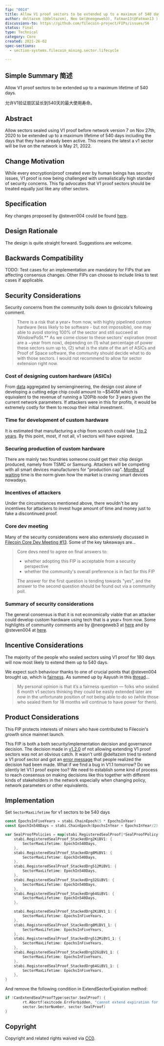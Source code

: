 ```yaml
---
fip: "0014"
title: Allow V1 proof sectors to be extended up to a maximum of 540 days
author: deltazxm (@deltazxm), Neo Ge(@neogeweb3), Fatman13(@Fatman13 )
discussions-to: https://github.com/filecoin-project/FIPs/issues/56
status: Final
type: Technical
category: Core
created: 2021-26-02
spec-sections: 
  - section-systems.filecoin_mining.sector.lifecycle

---
```


## Simple Summary 简述
Allow V1 proof sectors to be extended up to a maximum lifetime of 540 days.

允许V1验证扇区延长到540天的最大使用寿命。

## Abstract
Allow sectors sealed using V1 proof before network version 7 on Nov 27th, 2020 to be extended up to a maximum lifetime of 540 days including the days that they have already been active. This means the latest a v1 sector will be live on the network is May 21, 2022.

## Change Motivation
While every encryption/proof created ever by human beings has security issues, V1 proof is now being challenged with unrealistically high standard of security concerns. This fip advocates that V1 proof sectors should be treated equally just like any other sectors.

## Specification
Key changes proposed by @steven004 could be found [here](https://github.com/filecoin-project/FIPs/pull/75#issuecomment-789405523).

## Design Rationale
The design is quite straight forward. Suggestions are welcome.

## Backwards Compatibility
TODO: Test cases for an implementation are mandatory for FIPs that are affecting consensus changes. Other FIPs can choose to include links to test cases if applicable.

## Security Considerations
Security concerns from the community boils down to @nicola's following comment.
> There is a risk that a year+ from now, with highly pipelined custom hardware (less likely to be software - but not impossible), one may able to avoid storing 100% of the sector and still succeed at WindowPoSt.**
> As we come closer to these sectors' expiration (most are a ~year from now), depending on (1) what percentage of power these sectors sum up to, (2) what is the state of the art of ASICs and Proof of Space software, the community should decide what to do with those sectors.
> I would not recommend to allow for sector extension right now.

### Cost of designing custom hardware (ASICs)
From [data](https://semiengineering.com/big-trouble-at-3nm/) aggregated by semiengineering, the design cost alone of developing a cutting edge chip could amount to ~$540M which is equivalent to the revenue of running a 120Pib node for 3 years given the current network parameters. If attackers were in this for profits, it would be extremely costly for them to recoup their initial investment.

### Time for development of custom hardware
It is estimated that manufacturing a chip from scratch could take [1 to 2 years](https://www.quora.com/How-long-does-it-take-to-build-a-computer-chip-from-scratch). By this point, most, if not all, v1 sectors will have expired.

### Securing production of custom hardware
There are mainly two foundries someone could get their chip design produced, namely from TSMC or Samsung. Attackers will be competing with all smart devices manufacturers for "production cap". [Months of waiting](https://www.dvhardware.net/article72264.html) time is the norm given how the market is craving smart devices nowadays.

### Incentives of attackers
Under the circumstances mentioned above, there wouldn't be any incentives for attackers to invest huge amount of time and money just to fake a discontinued proof.

### Core dev meeting
Many of the security considerations were also extensively discussed in [Filecoin Core Dev Meeting #13](https://github.com/filecoin-project/tpm/blob/master/Core%20Dev%20Meetings/Meeting%200013.md). Some of the key takeaways are...
> Core devs need to agree on final answers to:
> - whether adopting this FIP is acceptable from a security perspective
> - whether the community's overall preference is in fact for this FIP
> 
> The answer for the first question is tending towards "yes", and the answer to the second question should be found out via a community poll.

### Summary of security considerations
The general consensus is that it is not economically viable that an attacker could develop custom hardware using tech that is a year+ from now. Some highlights of community comments are by @neogeweb3 at [here](https://github.com/filecoin-project/FIPs/pull/75#discussion_r586057806) and by @steven004 at [here](https://github.com/filecoin-project/FIPs/issues/56#issuecomment-785715308).

## Incentive Considerations
The majority of the people who sealed sectors using V1 proof for 180 days will now most likely to extend them up to 540 days. 

We expect such behaviour thanks to one of crucial points that @steven004 brought up, which is [fairness](https://github.com/filecoin-project/FIPs/issues/56#issuecomment-794778752). As summed up by Aayush in this [thread](https://filecoinproject.slack.com/archives/C01EU76LPCJ/p1615524308014600?thread_ts=1615283805.008800&cid=C01EU76LPCJ)...

> My personal opinion is that it’s a fairness question — folks who sealed 6 month v1 sectors thinking they could be easily extended later are now in the unfortunate position of not being able to do so (while those who sealed them for 18 months will continue to have power for them).

## Product Considerations
This FIP protects interests of miners who have contributed to Filecoin's growth since mainnet launch. 

This FIP is both a both security/implementation decision and governance decision. The decision made in [v1.2.0](https://github.com/filecoin-project/lotus/releases/tag/v1.2.0) of not allowing extending V1 proof sectors was not an obvious catch. It wasn't until @deltazxm tried to extend a V1 proof sector and got an [error message](https://github.com/filecoin-project/specs-actors/issues/1309) that people realized the decision had been made. What if we find a bug in V1.1 tomorrow? Do we silently let V1.1 proof expire too? We need to establish some kind of process to reach consensus on making decisions like this together with different kinds of stakeholders in the network especially when changing policy, network parameters or other equivalents.

## Implementation

Set `SectorMaxLifetime` for v1 sectors to be 540 days

```go
const EpochsInFiveYears = stabi.ChainEpoch(5 * EpochsInYear)
const EpochIn540Days = stabi.ChainEpoch(EpochsInYear + EpochsInYear/2)

var SealProofPolicies = map[stabi.RegisteredSealProof]*SealProofPolicy{
	stabi.RegisteredSealProof_StackedDrg2KiBV1: {
		SectorMaxLifetime: EpochIn540Days,
	},
	stabi.RegisteredSealProof_StackedDrg8MiBV1: {
		SectorMaxLifetime: EpochIn540Days,
	},
	stabi.RegisteredSealProof_StackedDrg512MiBV1: {
		SectorMaxLifetime: EpochIn540Days,
	},
	stabi.RegisteredSealProof_StackedDrg32GiBV1: {
		SectorMaxLifetime: EpochIn540Days,
	},
	stabi.RegisteredSealProof_StackedDrg64GiBV1: {
		SectorMaxLifetime: EpochIn540Days,
	},

	stabi.RegisteredSealProof_StackedDrg2KiBV1_1: {
		SectorMaxLifetime: EpochsInFiveYears,
	},
	stabi.RegisteredSealProof_StackedDrg8MiBV1_1: {
		SectorMaxLifetime: EpochsInFiveYears,
	},
	stabi.RegisteredSealProof_StackedDrg512MiBV1_1: {
		SectorMaxLifetime: EpochsInFiveYears,
	},
	stabi.RegisteredSealProof_StackedDrg32GiBV1_1: {
		SectorMaxLifetime: EpochsInFiveYears,
	},
	stabi.RegisteredSealProof_StackedDrg64GiBV1_1: {
		SectorMaxLifetime: EpochsInFiveYears,
	},
}
```

And remove the following condition in ExtendSectorExpiration method:

```go
if !CanExtendSealProofType(sector.SealProof) {
		rt.Abortf(exitcode.ErrForbidden, "cannot extend expiration for sector %v with unsupported seal type %v",
		sector.SectorNumber, sector.SealProof)
}
```

## Copyright

Copyright and related rights waived via [CC0](https://creativecommons.org/publicdomain/zero/1.0/).
